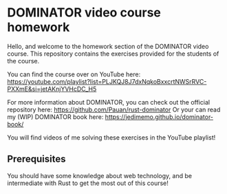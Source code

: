# DOMINATOR video course homework

Hello, and welcome to the homework section of the DOMINATOR video course.
This repository contains the exercises provided for the students of the course.

You can find the course over on YouTube here: https://youtube.com/playlist?list=PLJKQJ8J7dxNqkoBxxcrtNWSrRVC-PXXmE&si=jetAKnjYVHcDC_H5


For more information about DOMINATOR, you can check out the official repository here: https://github.com/Pauan/rust-dominator
Or your can read my (WIP) DOMINATOR book here: https://jedimemo.github.io/dominator-book/

You will find videos of me solving these exercises in the YouTube playlist!

## Prerequisites

You should have some knowledge about web technology, and be intermediate with Rust to get the most out of this course! 